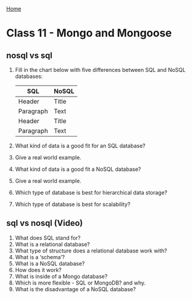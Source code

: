 [Home](/README.md)

# Class 11 - Mongo and Mongoose

## nosql vs sql

1. Fill in the chart below with five differences between SQL and NoSQL databases:

    | SQL         | NoSQL |
    | ----------- | ----------- |
    | Header      | Title       |
    | Paragraph   | Text        |
    | Header      | Title       |
    | Paragraph   | Text        |

1. What kind of data is a good fit for an SQL database?
1. Give a real world example.
1. What kind of data is a good fit a NoSQL database?
1. Give a real world example.
1. Which type of database is best for hierarchical data storage?
1. Which type of database is best for scalability?

## sql vs nosql (Video)

1. What does SQL stand for?
1. What is a relational database?
1. What type of structure does a relational database work with?
1. What is a ‘schema’?
1. What is a NoSQL database?
1. How does it work?
1. What is inside of a Mongo database?
1. Which is more flexible - SQL or MongoDB? and why.
1. What is the disadvantage of a NoSQL database?
